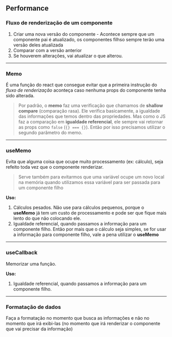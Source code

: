 ## **Performance**

### **Fluxo de renderização de um componente**

1. Criar uma nova versão do componente - Acontece sempre que um componente pai é atualizado, os componentes filhso sempre terão uma versão deles atualizada
2. Comparar com a versão anterior
3. Se houverem alterações, vai atualizar o que alterou.

---

### **Memo**

É uma função do react que consegue evitar que a primeira instrução do _fluxo de renderização_ aconteça caso nenhuma props do componente tenha sido alterada.

> Por padrão, o **memo** faz uma verificação que chamamos de **shallow compare** (comparação rasa). Ele verifica basicamente, a igualdade das informações que temos dentro das propriedades. Mas como o JS faz a comparação em **igualdade referencial**, ele sempre vai retornar as props como `false` (`{} === {}`). Então por isso precisamos utilizar o segundo parâmetro do memo.

---

### **useMemo**

Evita que alguma coisa que ocupe muito processamento (ex: cálculo), seja refeito toda vez que o componente renderizar.

> Serve também para evitarmos que uma variável ocupe um novo local na memória quando utilizamos essa variável para ser passada para um componente filho

**Uso:**

1.  Cálculos pesados. Não use para cálculos pequenos, porque o **useMemo** já tem um custo de processamento e pode ser que fique mais lento do que não colocando ele.
2.  Igualdade referencial, quando passamos a informação para um componente filho. Então por mais que o cálculo seja simples, se for usar a informação para componente filho, vale a pena utilizar o **useMemo**

---

### **useCallback**

Memorizar uma função.

**Uso:**

1.  Igualdade referencial, quando passamos a informação para um componente filho.

---

### **Formatação de dados**

Faça a formatação no momento que busca as informações e não no momento que irá exibi-las (no momento que irá renderizar o componente que vai precisar da informação)
